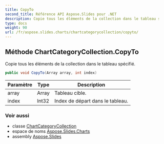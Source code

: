 ```yaml
---
title: CopyTo
second_title: Référence API Aspose.Slides pour .NET
description: Copie tous les éléments de la collection dans le tableau spécifié.
type: docs
weight: 90
url: /fr/aspose.slides.charts/chartcategorycollection/copyto/
---
```


## Méthode ChartCategoryCollection.CopyTo

Copie tous les éléments de la collection dans le tableau spécifié.

```csharp
public void CopyTo(Array array, int index)
```

| Paramètre | Type | Description |
| --- | --- | --- |
| array | Array | Tableau cible. |
| index | Int32 | Index de départ dans le tableau. |

### Voir aussi

* classe [ChartCategoryCollection](../../chartcategorycollection)
* espace de noms [Aspose.Slides.Charts](../../chartcategorycollection)
* assembly [Aspose.Slides](../../../)

<!-- NE PAS MODIFIER : généré par xmldocmd pour Aspose.Slides.dll -->